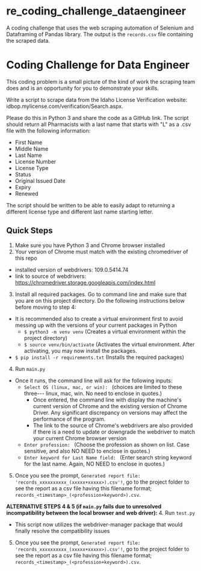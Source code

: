 # re_coding_challenge_dataengineer
A coding challenge that uses the web scraping automation of Selenium and Dataframing of Pandas library. The output is the `records.csv` file containing the scraped data.

# Coding Challenge for Data Engineer
This coding problem is a small picture of the kind of work the scraping team does and is an opportunity for you to demonstrate your skills.

Write a script to scrape data from the Idaho License Verification website: idbop.mylicense.com/verification/Search.aspx.

Please do this in Python 3 and share the code as a GitHub link.
The script should return all Pharmacists with a last name that starts with "L" as a .csv file with the following information:
- First Name
- Middle Name
- Last Name
- License Number
- License Type
- Status
- Original Issued Date
- Expiry
- Renewed

The script should be written to be able to easily adapt to returning a different license type and different last name starting letter.

## Quick Steps
1. Make sure you have Python 3 and Chrome browser installed
2. Your version of Chrome must match with the existing chromedriver of this repo
  - installed version of webdrivers: 109.0.5414.74
  - link to source of webdrivers: https://chromedriver.storage.googleapis.com/index.html
3. Install all required packages. Go to command line and make sure that you are on this project directory. Do the following instructions below before moving to step 4:
  - It is recommended also to create a virtual environment first to avoid messing up with the versions of your current packages in Python
    - `$ python3 -m venv venv` (Creates a virtual environment within the project directory)
    - `$ source venv/bin/activate` (Activates the virtual environment. After activating, you may now install the packages.
  - `$ pip install -r requirements.txt` (Installs the required packages)
4. Run `main.py`
  - Once it runs, the command line will ask for the following inputs:
    - `Select OS (linux, mac, or win): ` (choices are limited to these three--- linux, mac, win. No need to enclose in quotes.)
      - Once entered, the command line with display the machine's current version of Chrome and the existing version of Chrome Driver. Any significant discrepancy on versions may affect the performance of the program.
      - The link to the source of Chrome's webdrivers are also provided if there is a need to update or downgrade the webdriver to match your current Chrome browser version
    - `Enter profession: ` (Choose the profession as shown on list. Case sensitive, and also NO NEED to enclose in quotes.)
    - `Enter keyword for Last Name field: ` (Enter search string keyword for the last name. Again, NO NEED to enclose in quotes.)
5. Once you see the prompt, `Generated report file: 'records_xxxxxxxxxx_(xxxxx+xxxxx>).csv'!`, go to the project folder to see the report as a csv file having this filename format; `records_<timestamp>_(<profession+keyword>).csv`.

**ALTERNATIVE STEPS 4 & 5 (if `main.py` fails due to unresolved incompatibility between the local browser and web driver):**
4. Run `test.py`
  - This script now utilizes the webdriver-manager package that would finally resolve the compatibility issues
5. Once you see the prompt, `Generated report file: 'records_xxxxxxxxxx_(xxxxx+xxxxx>).csv'!`, go to the project folder to see the report as a csv file having this filename format; `records_<timestamp>_(<profession+keyword>).csv`.
